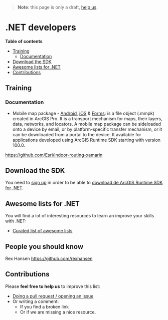 > **Note**: this page is only a draft, [help us](#contributions).

# .NET developers
<!-- START doctoc generated TOC please keep comment here to allow auto update -->
<!-- DON'T EDIT THIS SECTION, INSTEAD RE-RUN doctoc TO UPDATE -->
**Table of contents**

- [Training](#training)
  - [Documentation](#documentation)
- [Download the SDK](#download-the-sdk)
- [Awesome lists for .NET](#awesome-lists-for-net)
- [Contributions](#contributions)

<!-- END doctoc generated TOC please keep comment here to allow auto update -->

## Training
### Documentation
* Mobile map package - [Android](https://developers.arcgis.com/net/latest/android/guide/display-a-map.htm#ESRI_SECTION2_4CCB74E11EE04611849F3C0F41D9381C), [iOS](https://developers.arcgis.com/net/latest/ios/guide/display-a-map.htm#ESRI_SECTION2_4CCB74E11EE04611849F3C0F41D9381C) & [Forms](https://developers.arcgis.com/net/latest/forms/guide/display-a-map.htm#ESRI_SECTION2_4CCB74E11EE04611849F3C0F41D9381C): is a file object (.mmpk) created in ArcGIS Pro. It is a transport mechanism for maps, their layers, data, networks, and locators. A mobile map package can be sideloaded onto a device by email, or by platform-specific transfer mechanism, or it can be downloaded from a portal to the device. It available for applications developed using ArcGIS Runtime SDK starting with version 100.0.

https://github.com/Esri/indoor-routing-xamarin
## Download the SDK

You need to [sign up](https://developers.arcgis.com/sign-up/) in order to be able
to [download de ArcGIS Runtime SDK for .NET](https://developers.arcgis.com/downloads/).

## Awesome lists for .NET
You will find a lot of interesting resources to learn an improve your skills
with .NET:
* [Curated list of awesome lists](https://github.com/sindresorhus/awesome)

## People you should know

Rex Hansen
https://github.com/rexhansen

## Contributions
Please **feel free to help us** to improve this list:

* [Doing a pull request / opening an issue](https://github.com/hhkaos/awesome-arcgis#contributions)
* Or writing a comment:
  * If you find a broken link
  * Or if we are missing a nice resource.
